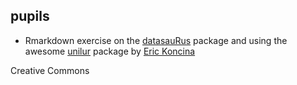 ## pupils

- Rmarkdown exercise on the [datasauRus](https://github.com/stephlocke/datasauRus) package
and using the awesome [unilur](http://koncina.github.io/unilur/) package by [Eric Koncina](https://github.com/koncina)


Creative Commons 
